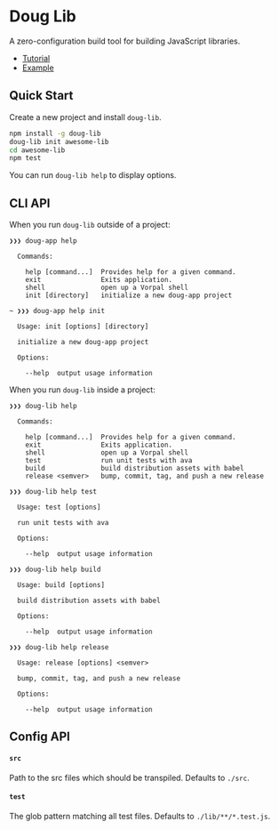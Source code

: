 # Doug Lib

A zero-configuration build tool for building JavaScript libraries.

- [Tutorial](https://github.com/ccorcos/doug)
- [Example](https://github.com/ccorcos/doug/tree/master/packages/example-lib)

## Quick Start

Create a new project and install `doug-lib`.

```sh
npm install -g doug-lib
doug-lib init awesome-lib
cd awesome-lib
npm test
```

You can run `doug-lib help` to display options.

## CLI API

When you run `doug-lib` outside of a project:

```
❯❯❯ doug-app help

  Commands:

    help [command...]  Provides help for a given command.
    exit               Exits application.
    shell              open up a Vorpal shell
    init [directory]   initialize a new doug-app project

~ ❯❯❯ doug-app help init

  Usage: init [options] [directory]

  initialize a new doug-app project

  Options:

    --help  output usage information

```

When you run `doug-lib` inside a project:

```
❯❯❯ doug-lib help

  Commands:

    help [command...]  Provides help for a given command.
    exit               Exits application.
    shell              open up a Vorpal shell
    test               run unit tests with ava
    build              build distribution assets with babel
    release <semver>   bump, commit, tag, and push a new release

❯❯❯ doug-lib help test

  Usage: test [options]

  run unit tests with ava

  Options:

    --help  output usage information

❯❯❯ doug-lib help build

  Usage: build [options]

  build distribution assets with babel

  Options:

    --help  output usage information

❯❯❯ doug-lib help release

  Usage: release [options] <semver>

  bump, commit, tag, and push a new release

  Options:

    --help  output usage information

```

## Config API

#### `src`

Path to the src files which should be transpiled. Defaults to `./src`.

#### `test`

The glob pattern matching all test files. Defaults to `./lib/**/*.test.js`.
